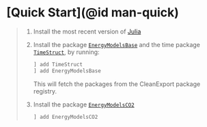 # [Quick Start](@id man-quick)

> 1. Install the most recent version of [Julia](https://julialang.org/downloads/)
> 2. Install the package [`EnergyModelsBase`](https://energymodelsx.github.io/EnergyModelsBase.jl/) and the time package [`TimeStruct`](https://sintefore.github.io/TimeStruct.jl/), by running:
>
>    ```julia
>    ] add TimeStruct
>    ] add EnergyModelsBase
>    ```
>
>    This will fetch the packages from the CleanExport package registry.
> 3. Install the package [`EnergyModelsCO2`](https://energymodelsx.github.io/EnergyModelsCO2.jl/)
>
>    ```julia
>    ] add EnergyModelsCO2
>    ```
>
